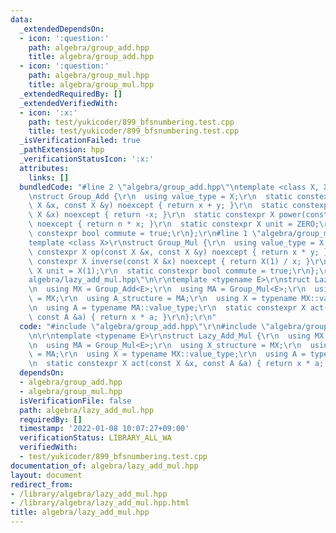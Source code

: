 ```yaml
---
data:
  _extendedDependsOn:
  - icon: ':question:'
    path: algebra/group_add.hpp
    title: algebra/group_add.hpp
  - icon: ':question:'
    path: algebra/group_mul.hpp
    title: algebra/group_mul.hpp
  _extendedRequiredBy: []
  _extendedVerifiedWith:
  - icon: ':x:'
    path: test/yukicoder/899_bfsnumbering.test.cpp
    title: test/yukicoder/899_bfsnumbering.test.cpp
  _isVerificationFailed: true
  _pathExtension: hpp
  _verificationStatusIcon: ':x:'
  attributes:
    links: []
  bundledCode: "#line 2 \"algebra/group_add.hpp\"\ntemplate <class X, X ZERO = X(0)>\r\
    \nstruct Group_Add {\r\n  using value_type = X;\r\n  static constexpr X op(const\
    \ X &x, const X &y) noexcept { return x + y; }\r\n  static constexpr X inverse(const\
    \ X &x) noexcept { return -x; }\r\n  static constexpr X power(const X &x, ll n)\
    \ noexcept { return n * x; }\r\n  static constexpr X unit = ZERO;\r\n  static\
    \ constexpr bool commute = true;\r\n};\r\n#line 1 \"algebra/group_mul.hpp\"\n\
    template <class X>\r\nstruct Group_Mul {\r\n  using value_type = X;\r\n  static\
    \ constexpr X op(const X &x, const X &y) noexcept { return x * y; }\r\n  static\
    \ constexpr X inverse(const X &x) noexcept { return X(1) / x; }\r\n  static constexpr\
    \ X unit = X(1);\r\n  static constexpr bool commute = true;\r\n};\r\n#line 3 \"\
    algebra/lazy_add_mul.hpp\"\n\r\ntemplate <typename E>\r\nstruct Lazy_Add_Mul {\r\
    \n  using MX = Group_Add<E>;\r\n  using MA = Group_Mul<E>;\r\n  using X_structure\
    \ = MX;\r\n  using A_structure = MA;\r\n  using X = typename MX::value_type;\r\
    \n  using A = typename MA::value_type;\r\n  static constexpr X act(const X &x,\
    \ const A &a) { return x * a; }\r\n};\r\n"
  code: "#include \"algebra/group_add.hpp\"\r\n#include \"algebra/group_mul.hpp\"\r\
    \n\r\ntemplate <typename E>\r\nstruct Lazy_Add_Mul {\r\n  using MX = Group_Add<E>;\r\
    \n  using MA = Group_Mul<E>;\r\n  using X_structure = MX;\r\n  using A_structure\
    \ = MA;\r\n  using X = typename MX::value_type;\r\n  using A = typename MA::value_type;\r\
    \n  static constexpr X act(const X &x, const A &a) { return x * a; }\r\n};\r\n"
  dependsOn:
  - algebra/group_add.hpp
  - algebra/group_mul.hpp
  isVerificationFile: false
  path: algebra/lazy_add_mul.hpp
  requiredBy: []
  timestamp: '2022-01-08 10:07:27+09:00'
  verificationStatus: LIBRARY_ALL_WA
  verifiedWith:
  - test/yukicoder/899_bfsnumbering.test.cpp
documentation_of: algebra/lazy_add_mul.hpp
layout: document
redirect_from:
- /library/algebra/lazy_add_mul.hpp
- /library/algebra/lazy_add_mul.hpp.html
title: algebra/lazy_add_mul.hpp
---
```

